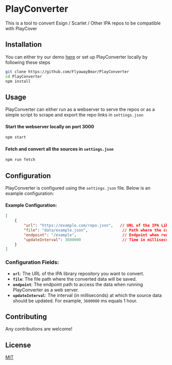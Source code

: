 # PlayConverter

This is a tool to convert Esign / Scarlet / Other IPA repos to be compatible with PlayCover

## Installation

You can either try our demo [here](https://example.com) or set up PlayConverter locally by following these steps

```bash
git clone https://github.com/FlyawayBear/PlayConverter
cd PlayConverter
npm install
```

## Usage

PlayConverter can either run as a webserver to serve the repos or as a simple script to scrape and export the repo links in ``settings.json``

#### Start the webserver locally on port 3000
```bash
npm start
```

#### Fetch and convert all the sources in ``settings.json``
```bash
npm run fetch
```

## Configuration

PlayConverter is configured using the `settings.json` file. Below is an example configuration:

#### Example Configuration:
```json
[
    {
        "url": "https://example.com/repo.json",   // URL of the IPA Library
        "file": "data/example.json",               // Path where the converted data will be exported
        "endpoint": "/example",                    // Endpoint when running as a web server
        "updateInterval": 3600000                  // Time in milliseconds for how often the source should update
    }
]
```

### Configuration Fields:

- **`url`**: The URL of the IPA library repository you want to convert.
- **`file`**: The file path where the converted data will be saved.
- **`endpoint`**: The endpoint path to access the data when running PlayConverter as a web server.
- **`updateInterval`**: The interval (in milliseconds) at which the source data should be updated. For example, `3600000` ms equals 1 hour.

## Contributing

Any contributions are welcome!

## License

[MIT](https://choosealicense.com/licenses/mit/)